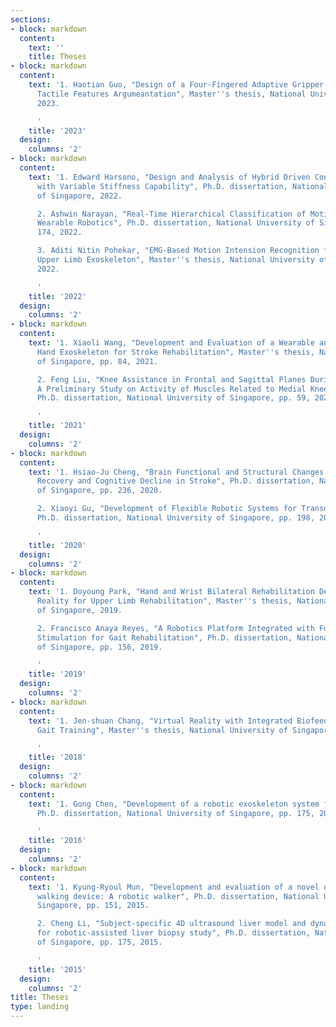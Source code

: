```yaml
---
sections:
- block: markdown
  content:
    text: ''
    title: Theses
- block: markdown
  content:
    text: '1. Haotian Guo, "Design of a Four-Fingered Adaptive Gripper with Reconfigurability-Based
      Tactile Features Argumeantation", Master''s thesis, National University of Singapore,
      2023.

      '
    title: '2023'
  design:
    columns: '2'
- block: markdown
  content:
    text: '1. Edward Harsono, "Design and Analysis of Hybrid Driven Continuum Robot
      with Variable Stiffness Capability", Ph.D. dissertation, National University
      of Singapore, 2022.

      2. Ashwin Narayan, "Real-Time Hierarchical Classification of Motion Intent for
      Wearable Robotics", Ph.D. dissertation, National University of Singapore, pp.
      174, 2022.

      3. Aditi Nitin Pohekar, "EMG-Based Motion Intension Recognition for Controlling
      Upper Limb Exoskeleton", Master''s thesis, National University of Singapore,
      2022.

      '
    title: '2022'
  design:
    columns: '2'
- block: markdown
  content:
    text: '1. Xiaoli Wang, "Development and Evaluation of a Wearable and Portable
      Hand Exoskeleton for Stroke Rehabilitation", Master''s thesis, National University
      of Singapore, pp. 84, 2021.

      2. Feng Liu, "Knee Assistance in Frontal and Sagittal Planes During Walking:
      A Preliminary Study on Activity of Muscles Related to Medial Knee Joint Loading",
      Ph.D. dissertation, National University of Singapore, pp. 59, 2021.

      '
    title: '2021'
  design:
    columns: '2'
- block: markdown
  content:
    text: '1. Hsiao-Ju Cheng, "Brain Functional and Structural Changes Reflect Motor
      Recovery and Cognitive Decline in Stroke", Ph.D. dissertation, National University
      of Singapore, pp. 236, 2020.

      2. Xiaoyi Gu, "Development of Flexible Robotic Systems for Transoral Surgery",
      Ph.D. dissertation, National University of Singapore, pp. 198, 2020.

      '
    title: '2020'
  design:
    columns: '2'
- block: markdown
  content:
    text: '1. Doyoung Park, "Hand and Wrist Bilateral Rehabilitation Device with Virtual
      Reality for Upper Limb Rehabilitation", Master''s thesis, National University
      of Singapore, 2019.

      2. Francisco Anaya Reyes, "A Robotics Platform Integrated with Functional Electrical
      Stimulation for Gait Rehabilitation", Ph.D. dissertation, National University
      of Singapore, pp. 156, 2019.

      '
    title: '2019'
  design:
    columns: '2'
- block: markdown
  content:
    text: '1. Jen-shuan Chang, "Virtual Reality with Integrated Biofeedback for Robot-Assisted
      Gait Training", Master''s thesis, National University of Singapore, 2018.

      '
    title: '2018'
  design:
    columns: '2'
- block: markdown
  content:
    text: '1. Gong Chen, "Development of a robotic exoskeleton system for gait rehabilitation",
      Ph.D. dissertation, National University of Singapore, pp. 175, 2016.

      '
    title: '2016'
  design:
    columns: '2'
- block: markdown
  content:
    text: '1. Kyung-Ryoul Mun, "Development and evaluation of a novel over-ground
      walking device: A robotic walker", Ph.D. dissertation, National University of
      Singapore, pp. 151, 2015.

      2. Cheng Li, "Subject-specific 4D ultrasound liver model and dynamic phantom
      for robotic-assisted liver biopsy study", Ph.D. dissertation, National University
      of Singapore, pp. 175, 2015.

      '
    title: '2015'
  design:
    columns: '2'
title: Theses
type: landing
---
```


